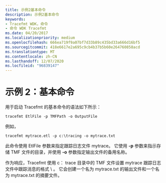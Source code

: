 ```yaml
---
title: 示例2基本命令
description: 示例2基本命令
keywords:
- Tracefmt WDK，命令
- 命令 WDK Tracefmt
ms.date: 04/20/2017
ms.localizationpriority: medium
ms.openlocfilehash: 666ea719f9a07bf7d33b89c435bd33a666d16bf5
ms.sourcegitcommit: 418e6617e2a695c9cb4b37b5b60e264760858acd
ms.translationtype: MT
ms.contentlocale: zh-CN
ms.lasthandoff: 12/07/2020
ms.locfileid: "96839147"
---
```

# <a name="example-2-basic-command"></a>示例 2：基本命令

用于启动 Tracefmt 的基本命令的语法如下所示：

```
tracefmt EtlFile -p TMFPath -o OutputFile
```

例如，

```
tracefmt mytrace.etl -p c:\tracing -o mytrace.txt
```

此命令使用 EtlFile 参数来指定跟踪日志文件 mytrace。 它使用 **-p** 参数来指示存储 TMF 文件的目录，并使用 **-o** 参数指定输出文件的备用名称。

作为响应，Tracefmt 使用 c： trace 目录中的 TMF 文件设置 mytrace 跟踪日志文件中跟踪消息的格式 \\ 。 它会创建一个名为 mytrace.txt 的输出文件和一个名为 mytrace.txt 的摘要文件。
